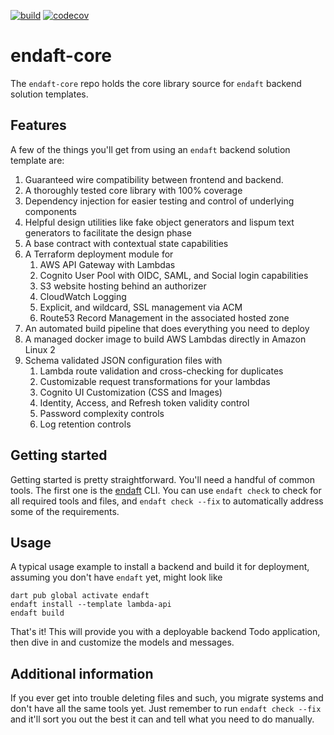 [![build](https://github.com/endaft/endaft-core/actions/workflows/cd.yaml/badge.svg)](https://github.com/endaft/endaft-core/actions/workflows/cd.yaml) [![codecov](https://codecov.io/gh/endaft/endaft-core/branch/main/graph/badge.svg?token=66JAV7JV1K)](https://codecov.io/gh/endaft/endaft-core)

# endaft-core

The `endaft-core` repo holds the core library source for `endaft` backend solution templates.

## Features

A few of the things you'll get from using an `endaft` backend solution template are:

1. Guaranteed wire compatibility between frontend and backend.
2. A thoroughly tested core library with 100% coverage
3. Dependency injection for easier testing and control of underlying components
4. Helpful design utilities like fake object generators and lispum text generators to facilitate the design phase
5. A base contract with contextual state capabilities
6. A Terraform deployment module for
   1. AWS API Gateway with Lambdas
   2. Cognito User Pool with OIDC, SAML, and Social login capabilities
   3. S3 website hosting behind an authorizer
   4. CloudWatch Logging
   5. Explicit, and wildcard, SSL management via ACM
   6. Route53 Record Management in the associated hosted zone
7. An automated build pipeline that does everything you need to deploy
8. A managed docker image to build AWS Lambdas directly in Amazon Linux 2
9. Schema validated JSON configuration files with
   1.  Lambda route validation and cross-checking for duplicates
   2.  Customizable request transformations for your lambdas
   3.  Cognito UI Customization (CSS and Images)
   4.  Identity, Access, and Refresh token validity control
   5.  Password complexity controls
   6.  Log retention controls

## Getting started

Getting started is pretty straightforward. You'll need a handful of common tools. The first one is the [endaft](https://github.com/endaft/endaft-cli) CLI. You can use `endaft check` to check for all required tools and files, and `endaft check --fix` to automatically address some of the requirements.

## Usage

A typical usage example to install a backend and build it for deployment, assuming you don't have `endaft` yet, might look like

```shell
dart pub global activate endaft
endaft install --template lambda-api
endaft build
```

That's it! This will provide you with a deployable backend Todo application, then dive in and customize the models and messages.

## Additional information

If you ever get into trouble deleting files and such, you migrate systems and don't have all the same tools yet. Just remember to run `endaft check --fix` and it'll sort you out the best it can and tell what you need to do manually.
